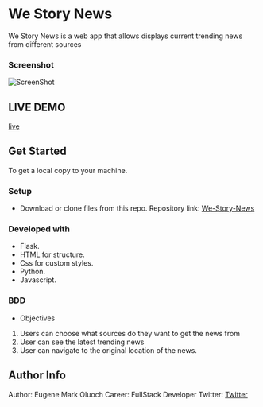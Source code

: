 # We Story News
We Story News is a web app that allows displays current trending news from different sources


### Screenshot
![ScreenShot](https://github.com/Eugene-Oluoch/We-Story-News/)
## LIVE DEMO
[live](https://westorynews.herokuapp.com/)
## Get Started
To get a local copy to your machine.
### Setup
* Download or clone files from this repo.
Repository link: [We-Story-News](https://github.com/Eugene-Oluoch/We-Story-News)
### Developed with
* Flask.
* HTML for structure.
* Css for custom styles.
* Python.
* Javascript.
### BDD
* Objectives
1. Users can choose what sources do they want to get the news from
2. User can see the latest trending news
3. User can navigate to the original location of the news.
## Author Info
Author: Eugene Mark Oluoch
Career: FullStack Developer
Twitter: [Twitter](https://twitter.com/crabs_ke)